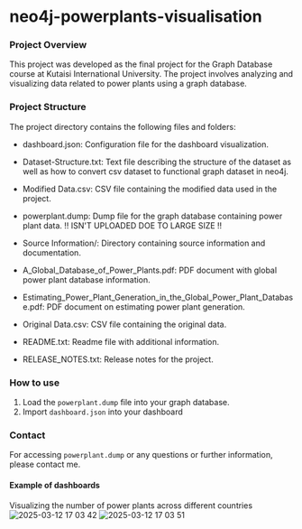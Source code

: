 # neo4j-powerplants-visualisation

### Project Overview
This project was developed as the final project for the Graph Database course at Kutaisi International University. The project involves analyzing and visualizing data related to power plants using a graph database.

### Project Structure
The project directory contains the following files and folders:

- dashboard.json: Configuration file for the dashboard visualization.
- Dataset-Structure.txt: Text file describing the structure of the dataset as well as how to convert csv dataset to functional graph dataset in neo4j.
- Modified Data.csv: CSV file containing the modified data used in the project.
- powerplant.dump: Dump file for the graph database containing power plant data. !! ISN'T UPLOADED DOE TO LARGE SIZE !! 


- Source Information/: Directory containing source information and documentation.
- A_Global_Database_of_Power_Plants.pdf: PDF document with global power plant database information.
- Estimating_Power_Plant_Generation_in_the_Global_Power_Plant_Database.pdf: PDF document on estimating power plant generation.
- Original Data.csv: CSV file containing the original data.
- README.txt: Readme file with additional information.
- RELEASE_NOTES.txt: Release notes for the project.

### How to use
1) Load the `powerplant.dump` file into your graph database.
2) Import `dashboard.json` into your dashboard


### Contact
For accessing `powerplant.dump` or any questions or further information, please contact me.


#### Example of dashboards
Visualizing the number of power plants across different countries
![2025-03-12 17 03 42](https://github.com/user-attachments/assets/94b9e3fe-e978-4845-b3ca-e0a74b77c381)
![2025-03-12 17 03 51](https://github.com/user-attachments/assets/ffb56726-18bb-4fee-907e-644287c4ad2a)
